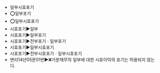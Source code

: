 - 일부시효포기
- ⭕일부포기
- ⭕일부시효포기
- 시효포기▶️일부
- 시효포기▶️일부포기
- 시효포기▶️전부포기ㆍ일부포기
- 시효포기▶️일부시효포기
- 시효포기▶️전부시효포기ㆍ일부시효포기
- 변리14년05문01번▶️❌가분채무의 일부에 대한 시효이익의 포기는 허용되지 않는다.
